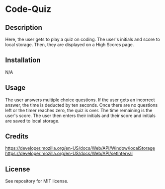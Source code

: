 # Code-Quiz

## Description
Here, the user gets to play a quiz on coding. The user's initials and score to local storage. Then, they are displayed on a High Scores page.

## Installation

N/A

## Usage
The user answers multiple choice questions. If the user gets an incorrect answer, the time is deducted by ten seconds. Once there are no questions left or the timer reaches zero, the quiz is over. The time remaining is the user's score. The user then enters their initials and their score and initials are saved to local storage. 

## Credits
https://developer.mozilla.org/en-US/docs/Web/API/Window/localStorage
https://developer.mozilla.org/en-US/docs/Web/API/setInterval

## License
See repository for MIT license.

